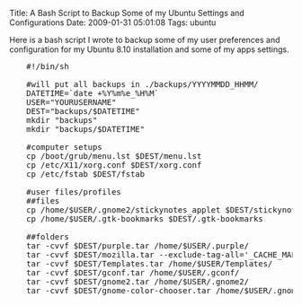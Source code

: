 Title: A Bash Script to Backup Some of my Ubuntu Settings and Configurations
Date: 2009-01-31 05:01:08
Tags: ubuntu

Here is a bash script I wrote to backup some of my user preferences and configuration for my Ubuntu 8.10 installation and some of my apps settings.
<pre style="padding-left:30px;">#!/bin/sh

#will put all backups in ./backups/YYYYMMDD_HHMM/
DATETIME=`date +%Y%m%e_%H%M`
USER="YOURUSERNAME"
DEST="backups/$DATETIME"
mkdir "backups"
mkdir "backups/$DATETIME"

#computer setups
cp /boot/grub/menu.lst $DEST/menu.lst
cp /etc/X11/xorg.conf $DEST/xorg.conf
cp /etc/fstab $DEST/fstab

#user files/profiles
##files
cp /home/$USER/.gnome2/stickynotes_applet $DEST/stickynotes_applet
cp /home/$USER/.gtk-bookmarks $DEST/.gtk-bookmarks

##folders
tar -cvvf $DEST/purple.tar /home/$USER/.purple/
tar -cvvf $DEST/mozilla.tar --exclude-tag-all='_CACHE_MAP_' --exclude='urlclassifier3.sqlite' /home/$USER/.mozilla/
tar -cvvf $DEST/Templates.tar /home/$USER/Templates/
tar -cvvf $DEST/gconf.tar /home/$USER/.gconf/
tar -cvvf $DEST/gnome2.tar /home/$USER/.gnome2/
tar -cvvf $DEST/gnome-color-chooser.tar /home/$USER/.gnome-color-chooser/</pre>